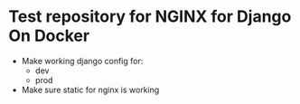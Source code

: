 # Test repository for NGINX for Django On Docker

- Make working django config for:
  - dev
  - prod
- Make sure static for nginx is working